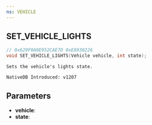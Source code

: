 ```yaml
---
ns: VEHICLE
---
```

## SET_VEHICLE_LIGHTS

```c
// 0x629F0A0E952CAE7D 0xE8930226
void SET_VEHICLE_LIGHTS(Vehicle vehicle, int state);
```

```
Sets the vehicle's lights state.

NativeDB Introduced: v1207
```

## Parameters
* **vehicle**:
* **state**:

